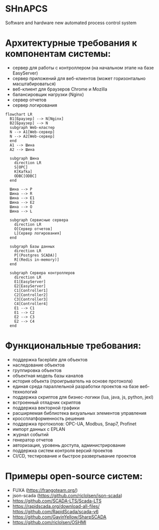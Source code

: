 # SHnAPCS
Software and hardware new automated process control system

# Архитектурные требования к компонентам системы:
* сервер для работы с контроллером (на начальном этапе на базе EasyServer)
* сервер приложений для веб-клиентов (может горизонтально масштабироваться)
* веб-клиент для браузеров Chrome и Mozilla
* балансировщик нагрузки (Nginx)
* сервер отчетов
* сервер логирования

```mermaid
flowchart LR
  B1[Браузер] --> N[Nginx]
  B2[Браузер] --> N
  subgraph Web-кластер
  N --> A1[Web-сервер]
  N --> A2[Web-сервер]
  end
  A1 --> Шина
  A2 --> Шина

  subgraph Шина
    direction LR
    S[OPC]
    K[Kafka]
    ODBC[ODBC]
  end

  Шина --> P
  Шина --> R
  Шина --> E1
  Шина --> E2
  Шина --> O
  Шина --> L

  subgraph Сервисные сервера
    direction LR
    O[Сервер отчетов]
    L[Сервер логирования]
  end

  subgraph Базы данных
    direction LR
    P[(Postgres SCADA)]
    R[(Redis in-memory)]
  end

  subgraph Сервера контроллеров
    direction LR
    E1[EasyServer] 
    E2[EasyServer]
    C1[Controller1]
    C2[Controller2]
    C3[Controller3]
    C4[Controller4]
    E1 --> C1
    E1 --> C2
    E2 --> C3
    E2 --> C4
  end

```

# Функциональные требования:
* поддержка faceplate для объектов
* наследование объектов
* группировка объектов
* объектная модель базы каналов
* история объекта (проигрыватель на основе протокола)
* единая среда параллельной разработки проектов на базе веб-технологий
* поддержка скриптов для бизнес-логики (lua, java, js, python, jexl)
* встроенный отладчик скриптов
* поддержка векторной графики
* расширяемая библиотека визуальных элементов управления
* кроссплатформенность решения
* поддержка протоколов: OPC-UA, Modbus, Snap7, Profinet
* импорт данных с EPLAN
* журнал событий
* генератор отчетов
* авторизация, уровень доступа, администрирование
* поддержка систем контроля версий проектов
* CI/CD, тестирование и быстрое развертывание проектов

# Примеры open-source систем:
* FUXA (https://frangoteam.org/) 
* json-scada (https://github.com/riclolsen/json-scada) 
* https://github.com/SCADA-LTS/Scada-LTS 
* https://rapidscada.org/download-all-files/ https://github.com/RapidScada/scada-v6 
* https://github.com/GavinYellow/SharpSCADA 
* https://github.com/riclolsen/OSHMI


